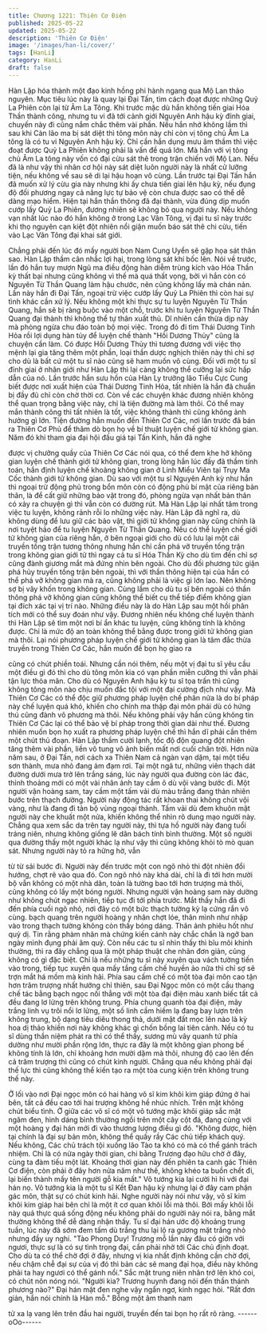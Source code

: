 ```yaml
---
title: Chương 1221: Thiên Cơ Điện
published: 2025-05-22
updated: 2025-05-22
description: 'Thiên Cơ Điện'
image: '/images/han-li/cover/'
tags: [HanLi]
category: HanLi
draft: false
---
```


Hàn Lập hóa thành một đạo kinh hồng phi hành ngang qua Mộ
Lan thảo nguyên.
Mục tiêu lúc này là quay lại Đại Tấn, tìm cách đoạt được những
Quỷ La Phiên còn lại từ Âm La Tông.
Khi trước mặc dù hắn không tiến giai Hóa Thần thành công,
nhưng tu vi đã tới cảnh giới Nguyên Anh hậu kỳ đỉnh giai, chuyến
này đi cũng nắm chắc thêm vài phần.
Nếu hắn nhớ không lầm thì sau khi Càn lão ma bị sát diệt thì tông
môn này chỉ còn vị tông chủ Âm La tông là có tu vi Nguyên Anh
hậu kỳ. Chỉ cần hắn dụng mưu âm thầm thì việc đoạt được Quỷ
La Phiên không phải là vấn đề quá lớn.
Mà hắn với vị tông chủ Âm La tông này vốn có đại cừu sát thê
trong trận chiến với Mộ Lan.
Nếu đã là như vậy thì nhân cơ hội này sát diệt luôn người này là
nhất cử lưỡng tiện, nếu không về sau sẽ di lại hậu hoạn vô cùng.
Lần trước tại Đại Tấn hắn đã muốn xử lý cừu gia này nhưng khi
ấy chưa tiến giai lên hậu kỳ, nếu đụng độ đối phương ngay cả
năng lực tự bảo vệ còn chưa được sao có thể dễ dàng mạo hiểm.
Hiện tại hắn thần thông đã đại thành, vừa đúng dịp muốn cướp
lấy Quỷ La Phiên, đương nhiên sẽ không bỏ qua người này.
Nếu không vạn nhất lúc nào đó hắn không ở trong Lạc Vân Tông,
vị đại tu sĩ này trước khi thọ nguyên cạn kiệt đột nhiên nổi giận
muốn báo sát thê chi cừu, tiến vào Lạc Vân Tông đại khai sát
giới.

Chẳng phải đến lúc đó mấy người bọn Nam Cung Uyển sẽ gặp
họa sát thân sao.
Hàn Lập thầm cân nhắc lợi hại, trong lòng sát khí bốc lên.
Nói về trước, lần đó hắn tuy mượn Ngũ ma điều động hàn diễm
trùng kích vào Hóa Thần kỳ thất bại nhưng cũng không vì thế mà
quá thất vọng, bởi vì hắn còn có Nguyên Từ Thần Quang làm hậu
chước, nên cũng không lấy mà chán nản.
Lần này hắn đi Đại Tấn, ngoại trừ việc cướp lấy Quỷ La Phiên thì
còn hai sự tình khác cần xử lý. Nếu không một khi thực sự tu
luyện Nguyên Từ Thần Quang, hắn sẽ bị ràng buộc vào một chỗ,
trước khi tu luyện Nguyên Từ Thần Quang đại thành thì không thể
tự thân xuất thủ.
Dĩ nhiên cần thừa dịp này mà phòng ngừa chu đáo toàn bộ mọi
việc.
Trong đó đi tìm Thái Dương Tinh Hỏa rồi lợi dụng hàn tủy để
luyện chế thành "Hồi Dương Thủy" cũng là chuyện cần làm.
Có được Hồi Dương Thủy thì tương đương với việc thọ mệnh lại
gia tăng thêm một phần, loại thần dược nghịch thiên này thì chỉ
sợ cho dù là bất cứ một tu sĩ nào cũng sẽ ham muốn vô cùng. Đối
với một tu sĩ đỉnh giai ở nhân giới như Hàn Lập thì lại càng không
thể cưỡng lại sức hấp dẫn của nó.
Lần trước hắn sưu hồn của Hàn Ly trưởng lão Tiểu Cực Cung
biết được nơi xuất hiện của Thái Dương Tinh Hỏa, tất nhiên là
hắn đã chuẩn bị đầy đủ chỉ còn chờ thời cơ.
Còn về các chuyện khác đương nhiên không thể quan trọng bằng
việc này, chỉ là tiện đường mà làm thôi. Có thể may mắn thành
công thì tất nhiên là tốt, việc không thành thì cũng không ảnh
hưởng gì lớn. Tiện đường hắn muốn đến Thiên Cơ Các, nơi lần
trước đã bán ra Thiên Cơ Phủ để thăm dò bọn họ về bí thuật
luyện chế giới tử không gian.
Năm đó khi tham gia đại hội đấu giá tại Tấn Kinh, hắn đã nghe

được vị chưởng quầy của Thiên Cơ Các nói qua, có thể đem khe
hở không gian luyện chế thành giới tử không gian, trong lòng hắn
lúc đấy đã thầm tính toán, hắn định luyện chế khoảng không gian
ở Linh Miểu Viên tại Trụy Ma Cốc thành giới tử không gian.
Dù sao với một tu sĩ Nguyên Anh kỳ như hắn thì ngoại trừ động
phủ trong bổn môn còn có động phủ bí mật của riêng bản thân, là
để cất giữ những bảo vật trong đó, phòng ngừa vạn nhất bản thân
có xảy ra chuyện gì thì vẫn còn có đường rút.
Mà Hàn Lập lại nhất tâm trong việc tu luyện, không rảnh rỗi lo
những việc này.
Hàn Lập đã nghĩ ra, dù không dùng để lưu giữ các bảo vật, thì
giới tử không gian này cũng chính là nơi tuyệt hảo để tu luyện
Nguyên Từ Thần Quang.
Nếu có thể luyện chế giới tử không gian của riêng hắn, ở bên
ngoại giới cho dù có lưu lại một cái truyền tống trận tương thông
nhưng hắn chỉ cần phá vỡ truyền tống trận trong không gian giới
tử thì ngay cả tu sĩ Hóa Thần Kỳ cho dù tìm đến chỉ sợ cũng đành
giương mắt mà đứng nhìn bên ngoài.
Cho dù đối phương tức giận phá hủy truyền tống trận bên ngoài,
thì với thần thông hiện tại của hắn có thể phá vỡ không gian mà
ra, cũng không phải là việc gì lớn lao. Nên không sợ bị vây khốn
trong không gian. Cùng lắm cho dù tu sĩ bên ngoài có thần thông
phá vỡ không gian cũng không thể biết cụ thể tiếp điểm không
gian tại đích xác tại vị trí nào.
Những điều này là do Hàn Lập sau một hồi phân tích mới có thể
suy đoán như vậy.
Đương nhiên nếu không chế luyện thành thì Hàn Lập sẽ tìm một
nơi bí ẩn khác tu luyện, cũng không tính là không được. Chỉ là
mức độ an toàn không thể bằng được trong giới tử không gian
mà thôi.
Lại nói phương pháp luyện chế giới tử không gian là tâm đắc
thừa truyền trong Thiên Cơ Các, hắn muốn để bọn họ giao ra

cũng có chút phiền toái. Nhưng cần nói thêm, nếu một vị đại tu sĩ
yêu cầu một điều gì đó thì cho dù tông môn kia có vạn phần miễn
cưỡng thì vẫn phải tận lực thỏa mãn.
Cho dù có Nguyên Anh hậu kỳ tu sĩ tọa trấn thì cũng không tông
môn nào chịu muốn đắc tội với một đại cường địch như vậy.
Mà Thiên Cơ Các có thể độc giữ phương pháp luyện chế phân
nửa là do bí pháp này chế luyện quá khó, khiến cho chính ma
thập đại môn phái dù có hứng thú cũng đành vô phương mà thôi.
Nếu không phải vậy hắn cũng không tin Thiên Cơ Các lại có thể
bảo vệ bí pháp trong thời gian dài như thế.
Đương nhiên muốn bọn họ xuất ra phương pháp luyện chế thì
hắn dĩ phải cần thêm một chút thủ đoạn.
Hàn Lập thầm cười lạnh, tốc độ độn quang đột nhiên tăng thêm
vài phần, liền vô tung vô ảnh biến mất nơi cuối chân trời.
Hơn nửa năm sau, ở Đại Tấn, nơi cách xa Thiên Nam cả ngàn
vạn dặm, tại một tiểu sơn thành, mưa nhỏ đang ảm đạm rơi.
Tại một ngã tư, những viên thạch dát đường dưới mưa trở lên
trắng sáng, lúc này người qua đường còn lác đác, thỉnh thoảng
mới có một vài nhân ảnh tay cầm ô dù vội vàng bước đi.
Một người vận hoàng sam, tay cầm một tấm vải dù màu trắng
đang thản nhiên bước trên thạch đường.
Người này động tác rất khoan thai không chút vội vàng, như là
đang đi tản bộ vùng ngoại thành. Tấm vải dù đem khuôn mặt
người này che khuất một nửa, khiến không thể nhìn rõ dung mạo
người này.
Chẳng qua xem sắc da trên tay người này, thì tựa hồ người này
đang tuổi tráng niên, nhưng không giống lê dân bách tính bình
thường.
Một số người qua đường thấy một người khác lạ như vậy thì cũng
không khỏi tò mò quan sát. Nhưng người này tỏ ra hững hờ, vẫn

từ từ sải bước đi.
Người này đến trước một con ngõ nhỏ thì đột nhiên đổi hướng,
chợt rẽ vào qua đó.
Con ngõ nhỏ này khá dài, chỉ là đi tới hơn mười bộ vẫn không có
một nhà dân, toàn là tường bao tới hơn trượng mà thôi, cũng
không có lấy một bóng người. Nhưng người vận hoàng sam này
dường như không chút ngạc nhiên, tiếp tục đi tới phía trước.
Mắt thấy hắn đã đi đến phía cuối ngõ nhỏ, nơi đây có một bức
thạch tường kỳ lạ cứng rắn vô cùng. bạch quang trên người
hoàng y nhân chợt lóe, thân mình như nhập vào trong thạch
tường không còn thấy bóng dáng. Thân ảnh phiêu hốt như quỷ dị.
Tin rằng phàm nhân mà chứng kiến cảnh này chắc chắn là ngỡ
ban ngày mình đụng phải âm quỷ. Còn nếu các tu sĩ nhìn thấy thì
bĩu môi khinh thường, thì ra đây chẳng qua là một pháp thuật che
nhãn đơn giản, cũng không có gì đặc biệt.
Chỉ là nếu những tu sĩ này xuyên qua vách tường tiến vào trong,
tiếp tục xuyên qua mấy tầng cấm chế huyền ảo nữa thì chỉ sợ sẽ
trợn mắt há mồm mà kinh hãi.
Phía sau cấm chế có một tòa đại môn cao tận hơn trăm trượng
nhất hướng chỉ thiên, sau Đại Ngọc môn có một cầu thang chế
tác bằng bạch ngọc nối thẳng với một tòa đại điện màu xanh biếc
tất cả đều đang lơ lửng trên không trung.
Phía chung quanh tòa đại điện, mây trắng linh vụ trôi nổi lơ lửng,
một số linh cầm hiếm lạ đang bay lượn trên không trung, bộ dạng
tiêu diêu thong thả, dưới mặt đất mọc lên nào là kỳ hoa dị thảo
khiến nơi này không khác gì chốn bồng lai tiên cảnh.
Nếu có tu sĩ dùng thần niệm phát ra thì có thể thấy, sương mù vây
quanh tứ phía dường như mười phần rộng lớn, thực ra đây là một
không gian phong bế không tính là lớn, chỉ khoảng hơn mười dặm
mà thôi, nhưng độ cao lên đến cả trăm trượng thì cũng có chút
kinh người. Chẳng qua nếu không phải đại thế lực thì cũng không
thể kiến tạo ra một tòa cung kiện trên không trung thế này.

Ở lối vào nơi Đại ngọc môn có hai hàng võ sĩ kim khôi kim giáp
đứng ở hai bên, tất cả đều cao tới hai trượng không hề nhúc
nhích. Trên mặt không chút biểu tình.
Ở giữa các võ sĩ có một võ tướng mặc khôi giáp sắc mặt ngăm
đen, hình dáng bình thường ngồi trên một cây cột đá, đang cùng
với một hoàng y đại hán mới đi vào thương lượng điều gì đó.
"Không được, hiện tại chính là đại sự bản môn, không thể quấy
rầy Các chủ tiếp khách quý. Nếu không, Các chủ trách tội xuống
lão Tào ta khó có mà có thể gánh trách nhiệm. Chỉ là có nửa ngày
thời gian, chi bằng Trương đạo hữu chờ ở đây, cùng ta đàm tiếu
một lát. Khoảng thời gian này đến phiên ta canh gác Thiên Cơ
điện, còn phải ở đây hơn nửa năm như thế, không khéo ta buồn
chết đi, lại biến thành mấy tên người gỗ kia mất." Võ tướng kia lại
cười hì hì với đại hán nọ.
Võ tướng kia là một tu sĩ Kết Đan hậu kỳ nhưng lại ở đây cam
phận gác môn, thật sự có chút kinh hãi. Nghe người này nói như
vậy, võ sĩ kim khôi kim giáp hai bên chỉ là một ít cơ quan khôi lỗi
mà thôi. Bởi mấy khôi lỗi này quả thực quá sống động nếu không
phải do người này nói ra, bằng mắt thường không thể dễ dàng
nhận thấy.
Tu sĩ đại hán ước độ khoảng trung tuần, lúc này đã sớm đem tấm
dù trắng thu lại lộ ra gương mặt trắng nhỏ nhưng đầy uy nghi.
"Tào Phong Duy! Trương mỗ lần này đâu có giỡn với ngươi, thực
sự là có sự tình trọng đại, cần phải nhờ tới Các chủ định đoạt.
Cho dù ta có thể chờ đợi ở đây, nhưng vị kia nhất định không cần
chờ đợi, nếu chậm chễ đại sự của vị đó thì bản các sẽ mang đại
họa, điều này không phải ta hay ngươi có thể gánh nổi." Sắc mặt
trung niên nhân trở lên khó coi, có chút nôn nóng nói.
"Người kia? Trương huynh đang nói đến thần thánh phương nào?"
Đại hán mặt đen nghe vậy ngẩn ngơ, kinh ngạc hỏi.
"Rất đơn giản, hắn nói chính là Hàn mỗ." Bỗng một âm thanh nam

tử xa lạ vang lên trên đầu hai người, truyền đến tai bọn họ rất rõ
ràng.
------oOo------
